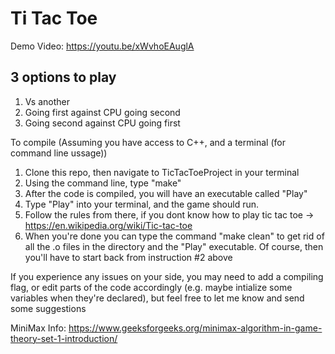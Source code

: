 # Ti Tac Toe

Demo Video: https://youtu.be/xWvhoEAuglA

## 3 options to play 

1. Vs another
2. Going first against CPU going second
3. Going second against CPU going first

To compile
(Assuming you have access to C++, and a terminal (for command line ussage))

1. Clone this repo, then navigate to TicTacToeProject in your terminal
2. Using the command line, type "make"
3. After the code is compiled, you will have an executable called "Play"
4. Type "Play" into your terminal, and the game should run.
5. Follow the rules from there, if you dont know how to play tic tac toe -> https://en.wikipedia.org/wiki/Tic-tac-toe
6. When you're done you can type the command "make clean" to get rid of all the .o files
    in the directory and the "Play" executable.
    Of course, then you'll have to start back from instruction #2 above

 If you experience any issues on your side, you may need to add a compiling flag, 
    or edit parts of the code accordingly (e.g. maybe intialize some variables when they're declared),
    but feel free to let me know and send some suggestions

MiniMax Info: https://www.geeksforgeeks.org/minimax-algorithm-in-game-theory-set-1-introduction/
